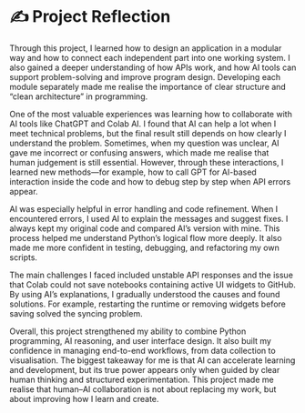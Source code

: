 # ✍️ Project Reflection

Through this project, I learned how to design an application in a modular way and how to connect each independent part into one working system. I also gained a deeper understanding of how APIs work, and how AI tools can support problem-solving and improve program design. Developing each module separately made me realise the importance of clear structure and “clean architecture” in programming.

One of the most valuable experiences was learning how to collaborate with AI tools like ChatGPT and Colab AI. I found that AI can help a lot when I meet technical problems, but the final result still depends on how clearly I understand the problem. Sometimes, when my question was unclear, AI gave me incorrect or confusing answers, which made me realise that human judgement is still essential. However, through these interactions, I learned new methods—for example, how to call GPT for AI-based interaction inside the code and how to debug step by step when API errors appear.

AI was especially helpful in error handling and code refinement. When I encountered errors, I used AI to explain the messages and suggest fixes. I always kept my original code and compared AI’s version with mine. This process helped me understand Python’s logical flow more deeply. It also made me more confident in testing, debugging, and refactoring my own scripts.

The main challenges I faced included unstable API responses and the issue that Colab could not save notebooks containing active UI widgets to GitHub. By using AI’s explanations, I gradually understood the causes and found solutions. For example, restarting the runtime or removing widgets before saving solved the syncing problem.

Overall, this project strengthened my ability to combine Python programming, AI reasoning, and user interface design. It also built my confidence in managing end-to-end workflows, from data collection to visualisation. The biggest takeaway for me is that AI can accelerate learning and development, but its true power appears only when guided by clear human thinking and structured experimentation. This project made me realise that human–AI collaboration is not about replacing my work, but about improving how I learn and create.
